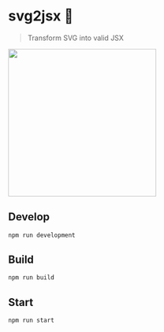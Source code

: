 # svg2jsx 🍃

> Transform SVG into valid JSX

<img src="https://olddesignshop.com/wp-content/uploads/2014/03/OldDesignShop_CleaningLadyDusting.jpg" width="300px" height="auto" />

## Develop

```bash
npm run development
```

## Build

```bash
npm run build
```

## Start

```bash
npm run start
```
